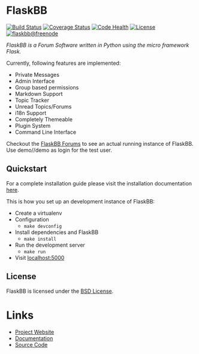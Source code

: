 # FlaskBB

[![Build Status](https://travis-ci.org/flaskbb/flaskbb.svg?branch=master)](https://travis-ci.org/flaskbb/flaskbb)
[![Coverage Status](https://coveralls.io/repos/sh4nks/flaskbb/badge.png)](https://coveralls.io/r/sh4nks/flaskbb)
[![Code Health](https://landscape.io/github/sh4nks/flaskbb/master/landscape.svg?style=flat)](https://landscape.io/github/sh4nks/flaskbb/master)
[![License](https://img.shields.io/badge/license-BSD-blue.svg)](https://flaskbb.org)
[![flaskbb@freenode](https://img.shields.io/badge/irc.freenode.net-%23flaskbb-blue.svg)](https://webchat.freenode.net/?channels=flaskbb)

*FlaskBB is a Forum Software written in Python using the micro framework Flask.*

Currently, following features are implemented:

* Private Messages
* Admin Interface
* Group based permissions
* Markdown Support
* Topic Tracker
* Unread Topics/Forums
* i18n Support
* Completely Themeable
* Plugin System
* Command Line Interface

Checkout the [FlaskBB Forums](https://forums.flaskbb.org) to see an actual
running instance of FlaskBB. Use demo//demo as login for the test user.


## Quickstart

For a complete installation guide please visit the installation documentation
[here](https://flaskbb.readthedocs.org/en/latest/installation.html).

This is how you set up an development instance of FlaskBB:

* Create a virtualenv
* Configuration
    * `make devconfig`
* Install dependencies and FlaskBB
    * `make install`
* Run the development server
    * `make run`
* Visit [localhost:5000](http://localhost:5000)


## License

FlaskBB is licensed under the [BSD License](https://github.com/sh4nks/flaskbb/blob/master/LICENSE).


# Links

* [Project Website](https://flaskbb.org)
* [Documentation](https://flaskbb.readthedocs.io)
* [Source Code](https://github.com/sh4nks/flaskbb)
